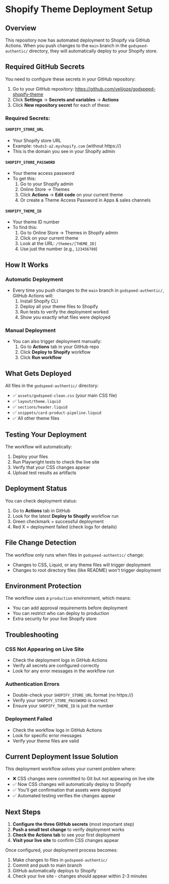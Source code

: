 # Shopify Theme Deployment Setup

## Overview
This repository now has automated deployment to Shopify via GitHub Actions. When you push changes to the `main` branch in the `godspeed-authentic/` directory, they will automatically deploy to your Shopify store.

## Required GitHub Secrets

You need to configure these secrets in your GitHub repository:

1. Go to your GitHub repository: https://github.com/velijoze/godspeed-shopify-theme
2. Click **Settings** → **Secrets and variables** → **Actions**
3. Click **New repository secret** for each of these:

### Required Secrets:

#### `SHOPIFY_STORE_URL`
- Your Shopify store URL
- Example: `t0uds3-a2.myshopify.com` (without https://)
- This is the domain you see in your Shopify admin

#### `SHOPIFY_STORE_PASSWORD` 
- Your theme access password
- To get this:
  1. Go to your Shopify admin
  2. Online Store → Themes
  3. Click **Actions** → **Edit code** on your current theme
  4. Or create a Theme Access Password in Apps & sales channels

#### `SHOPIFY_THEME_ID`
- Your theme ID number
- To find this:
  1. Go to Online Store → Themes in Shopify admin
  2. Click on your current theme
  3. Look at the URL: `/themes/[THEME_ID]`
  4. Use just the number (e.g., `123456789`)

## How It Works

### Automatic Deployment
- Every time you push changes to the `main` branch in `godspeed-authentic/`, GitHub Actions will:
  1. Install Shopify CLI
  2. Deploy all your theme files to Shopify
  3. Run tests to verify the deployment worked
  4. Show you exactly what files were deployed

### Manual Deployment
- You can also trigger deployment manually:
  1. Go to **Actions** tab in your GitHub repo
  2. Click **Deploy to Shopify** workflow
  3. Click **Run workflow**

## What Gets Deployed

All files in the `godspeed-authentic/` directory:
- ✅ `assets/godspeed-clean.css` (your main CSS file)
- ✅ `layout/theme.liquid` 
- ✅ `sections/header.liquid`
- ✅ `snippets/card-product-pipeline.liquid`
- ✅ All other theme files

## Testing Your Deployment

The workflow will automatically:
1. Deploy your files
2. Run Playwright tests to check the live site
3. Verify that your CSS changes appear
4. Upload test results as artifacts

## Deployment Status

You can check deployment status:
1. Go to **Actions** tab in GitHub
2. Look for the latest **Deploy to Shopify** workflow run
3. Green checkmark = successful deployment
4. Red X = deployment failed (check logs for details)

## File Change Detection

The workflow only runs when files in `godspeed-authentic/` change:
- Changes to CSS, Liquid, or any theme files will trigger deployment
- Changes to root directory files (like README) won't trigger deployment

## Environment Protection

The workflow uses a `production` environment, which means:
- You can add approval requirements before deployment
- You can restrict who can deploy to production
- Extra security for your live Shopify store

## Troubleshooting

### CSS Not Appearing on Live Site
- Check the deployment logs in GitHub Actions
- Verify all secrets are configured correctly
- Look for any error messages in the workflow run

### Authentication Errors
- Double-check your `SHOPIFY_STORE_URL` format (no https://)
- Verify your `SHOPIFY_STORE_PASSWORD` is correct
- Ensure your `SHOPIFY_THEME_ID` is just the number

### Deployment Failed
- Check the workflow logs in GitHub Actions
- Look for specific error messages
- Verify your theme files are valid

## Current Deployment Issue Solution

This deployment workflow solves your current problem where:
- ❌ CSS changes were committed to Git but not appearing on live site
- ✅ Now CSS changes will automatically deploy to Shopify
- ✅ You'll get confirmation that assets were deployed
- ✅ Automated testing verifies the changes appear

## Next Steps

1. **Configure the three GitHub secrets** (most important step)
2. **Push a small test change** to verify deployment works
3. **Check the Actions tab** to see your first deployment
4. **Visit your live site** to confirm CSS changes appear

Once configured, your deployment process becomes:
1. Make changes to files in `godspeed-authentic/`
2. Commit and push to main branch
3. GitHub automatically deploys to Shopify
4. Check your live site - changes should appear within 2-3 minutes